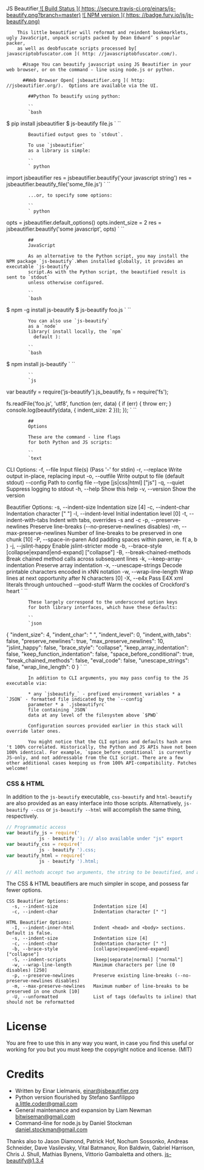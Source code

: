 #
JS Beautifier[ ![ Build Status ]( https: //secure.travis-ci.org/einars/js-beautify.png?branch=master)](http://travis-ci.org/einars/js-beautify)
[ ![ NPM version ]( https: //badge.fury.io/js/js-beautify.png)](http://badge.fury.io/js/js-beautify)

        This little beautifier will reformat and reindent bookmarklets, ugly JavaScript, unpack scripts packed by Dean Edward’ s popular packer,
        as well as deobfuscate scripts processed by[ javascriptobfuscator.com ]( http: //javascriptobfuscator.com/).

          #Usage You can beautify javascript using JS Beautifier in your web browser, or on the command - line using node.js or python.

          ##Web Browser Open[ jsbeautifier.org ]( http: //jsbeautifier.org/).  Options are available via the UI.

            ##Python To beautify using python:

            ``
            `bash
$ pip install jsbeautifier
$ js-beautify file.js
`
            ``

            Beautified output goes to `stdout`.

            To use `jsbeautifier`
            as a library is simple:

            ``
            ` python
import jsbeautifier
res = jsbeautifier.beautify('your javascript string')
res = jsbeautifier.beautify_file('some_file.js')
`
            ``

            ...or, to specify some options:

            ``
            ` python
opts = jsbeautifier.default_options()
opts.indent_size = 2
res = jsbeautifier.beautify('some javascript', opts)
`
            ``

            ##
            JavaScript

            As an alternative to the Python script, you may install the NPM package `js-beautify`.When installed globally, it provides an executable `js-beautify`
            script.As with the Python script, the beautified result is sent to `stdout`
            unless otherwise configured.

            ``
            `bash
$ npm -g install js-beautify
$ js-beautify foo.js
`
            ``

            You can also use `js-beautify`
            as a `node`
            library( install locally, the `npm`
              default ):

            ``
            `bash
$ npm install js-beautify
`
            ``

            ``
            `js
var beautify = require('js-beautify').js_beautify,
    fs = require('fs');

fs.readFile('foo.js', 'utf8', function (err, data) {
    if (err) {
        throw err;
    }
    console.log(beautify(data, { indent_size: 2 }));
});
`
            ``

            ##
            Options

            These are the command - line flags
            for both Python and JS scripts:

            ``
            `text
CLI Options:
  -f, --file       Input file(s) (Pass '-' for stdin)
  -r, --replace    Write output in-place, replacing input
  -o, --outfile    Write output to file (default stdout)
  --config         Path to config file
  --type           [js|css|html] ["js"]
  -q, --quiet      Suppress logging to stdout
  -h, --help       Show this help
  -v, --version    Show the version

Beautifier Options:
  -s, --indent-size             Indentation size [4]
  -c, --indent-char             Indentation character [" "]
  -l, --indent-level            Initial indentation level [0]
  -t, --indent-with-tabs        Indent with tabs, overrides -s and -c
  -p, --preserve-newlines       Preserve line-breaks (--no-preserve-newlines disables)
  -m, --max-preserve-newlines   Number of line-breaks to be preserved in one chunk [10]
  -P, --space-in-paren          Add padding spaces within paren, ie. f( a, b )
  -j, --jslint-happy            Enable jslint-stricter mode
  -b, --brace-style             [collapse|expand|end-expand] ["collapse"]
  -B, --break-chained-methods   Break chained method calls across subsequent lines
  -k, --keep-array-indentation  Preserve array indentation
  -x, --unescape-strings        Decode printable characters encoded in xNN notation
  -w, --wrap-line-length        Wrap lines at next opportunity after N characters [0]
  -X, --e4x                     Pass E4X xml literals through untouched
  --good-stuff                  Warm the cockles of Crockford's heart
`
            ``

            These largely correspond to the underscored option keys
            for both library interfaces, which have these defaults:

            ``
            `json
{
    "indent_size": 4,
    "indent_char": " ",
    "indent_level": 0,
    "indent_with_tabs": false,
    "preserve_newlines": true,
    "max_preserve_newlines": 10,
    "jslint_happy": false,
    "brace_style": "collapse",
    "keep_array_indentation": false,
    "keep_function_indentation": false,
    "space_before_conditional": true,
    "break_chained_methods": false,
    "eval_code": false,
    "unescape_strings": false,
    "wrap_line_length": 0
}
`
            ``

            In addition to CLI arguments, you may pass config to the JS executable via:

            * any `jsbeautify_` - prefixed environment variables * a `JSON` - formatted file indicated by the `--config`
            parameter * a `.jsbeautifyrc`
            file containing `JSON`
            data at any level of the filesystem above `$PWD`

            Configuration sources provided earlier in this stack will override later ones.

            You might notice that the CLI options and defaults hash aren 't 100% correlated. Historically, the Python and JS APIs have not been 100% identical. For example, `space_before_conditional` is currently JS-only, and not addressable from the CLI script. There are a few other additional cases keeping us from 100% API-compatibility. Patches welcome!

### CSS & HTML

In addition to the `js-beautify` executable, `css-beautify` and `html-beautify` are also provided as an easy interface into those scripts. Alternatively, `js-beautify --css` or `js-beautify --html` will accomplish the same thing, respectively.

```js
// Programmatic access
var beautify_js = require('
            js - beautify '); // also available under "js" export
var beautify_css = require('
            js - beautify ').css;
var beautify_html = require('
            js - beautify ').html;

// All methods accept two arguments, the string to be beautified, and an options object.
```

The CSS & HTML beautifiers are much simpler in scope, and possess far fewer options.

```text
CSS Beautifier Options:
  -s, --indent-size             Indentation size [4]
  -c, --indent-char             Indentation character [" "]

HTML Beautifier Options:
  -I, --indent-inner-html       Indent <head> and <body> sections. Default is false.
  -s, --indent-size             Indentation size [4]
  -c, --indent-char             Indentation character [" "]
  -b, --brace-style             [collapse|expand|end-expand] ["collapse"]
  -S, --indent-scripts          [keep|separate|normal] ["normal"]
  -w, --wrap-line-length        Maximum characters per line (0 disables) [250]
  -p, --preserve-newlines       Preserve existing line-breaks (--no-preserve-newlines disables)
  -m, --max-preserve-newlines   Maximum number of line-breaks to be preserved in one chunk [10]
  -U, --unformatted             List of tags (defaults to inline) that should not be reformatted
```

# License

You are free to use this in any way you want, in case you find this
useful or working for you but you must keep the copyright notice and license. (MIT)

# Credits

* Written by Einar Lielmanis, <einar@jsbeautifier.org>
* Python version flourished by Stefano Sanfilippo <a.little.coder@gmail.com>
* General maintenance and expansion by Liam Newman <bitwiseman@gmail.com>
* Command-line for node.js by Daniel Stockman <daniel.stockman@gmail.com>

Thanks also to Jason Diamond, Patrick Hof, Nochum Sossonko, Andreas Schneider, Dave
Vasilevsky, Vital Batmanov, Ron Baldwin, Gabriel Harrison, Chris J. Shull,
Mathias Bynens, Vittorio Gambaletta and others.
js-beautify@1.3.4